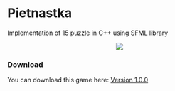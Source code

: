# Pietnastka
Implementation of 15 puzzle in C++ using SFML library


<p align="center">
  <img src="http://i.imgur.com/by9jObd.png"/>
</p>

### Download
You can download this game here:
[Version 1.0.0](https://drive.google.com/file/d/0B2RhgeJoHeqjVkM3U08xNFZicmM/view?usp=sharing)
